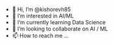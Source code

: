 - 👋 Hi, I’m @kishorevh85
- 👀 I’m interested in AI/ML
- 🌱 I’m currently learning Data Science
- 💞️ I’m looking to collaborate on AI / ML
- 📫 How to reach me ...

<!---
kishorevh85/kishorevh85 is a ✨ special ✨ repository because its `README.md` (this file) appears on your GitHub profile.
You can click the Preview link to take a look at your changes.
--->

